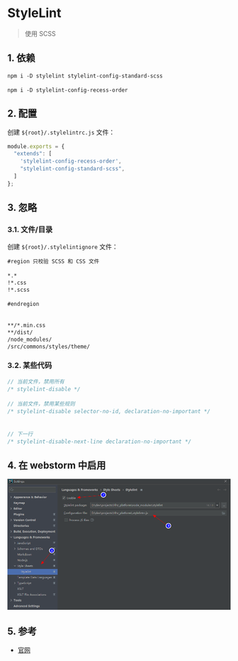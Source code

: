 # StyleLint

>使用 SCSS

## 1. 依赖

```shell
npm i -D stylelint stylelint-config-standard-scss

npm i -D stylelint-config-recess-order
```

## 2. 配置

创建 `${root}/.stylelintrc.js` 文件：

```javascript
module.exports = {
  "extends": [
    'stylelint-config-recess-order',
    "stylelint-config-standard-scss",
  ]
};
```

## 3. 忽略

### 3.1. 文件/目录

创建 `${root}/.stylelintignore` 文件：

```text
#region 只校验 SCSS 和 CSS 文件

*.*
!*.css
!*.scss

#endregion


**/*.min.css
**/dist/
/node_modules/
/src/commons/styles/theme/
```

### 3.2. 某些代码

```scss
// 当前文件，禁用所有
/* stylelint-disable */

// 当前文件，禁用某些规则
/* stylelint-disable selector-no-id, declaration-no-important */


// 下一行
/* stylelint-disable-next-line declaration-no-important */
```

## 4. 在 webstorm 中启用

![../../assets/08-1.png](../../assets/08-1.png)

## 5. 参考

* [官网](https://stylelint.io/)